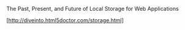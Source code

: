 The Past, Present, and Future of Local Storage for Web Applications

[http://diveinto.html5doctor.com/storage.html]